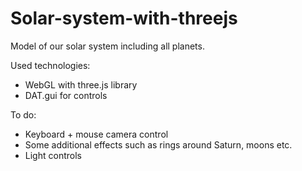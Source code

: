 # Solar-system-with-threejs

Model of our solar system including all planets. 

Used technologies: 
- WebGL with three.js library 
- DAT.gui for controls 

To do: 
- Keyboard + mouse camera control 
- Some additional effects such as rings around Saturn, moons etc. 
- Light controls
